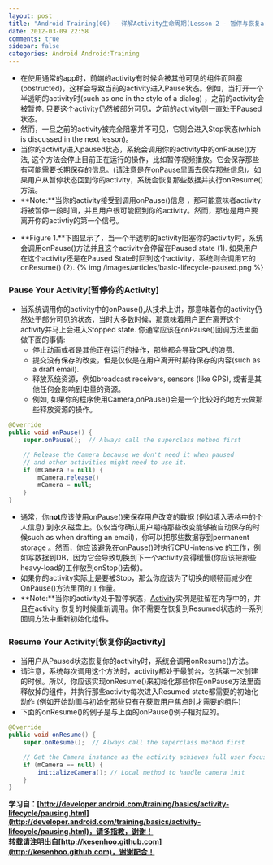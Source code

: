 ```yaml
---
layout: post
title: "Android Training(00) - 详解Activity生命周期(Lesson 2 - 暂停与恢复activity)"
date: 2012-03-09 22:58
comments: true
sidebar: false
categories: Android Android:Training
---
```


* 在使用通常的app时，前端的activity有时候会被其他可见的组件而阻塞(obstructed)，这样会导致当前的activity进入Pause状态。例如，当打开一个半透明的activity时(such as one in the style of a dialog) ，之前的activity会被暂停. 只要这个activity仍然被部分可见，之前的activity则一直处于Paused状态。
* 然而，一旦之前的activity被完全阻塞并不可见，它则会进入Stop状态(which is discussed in the next lesson)。
* 当你的activity进入paused状态，系统会调用你的activity中的onPause()方法, 这个方法会停止目前正在运行的操作，比如暂停视频播放。它会保存那些有可能需要长期保存的信息。(请注意是在onPause里面去保存那些信息)。如果用户从暂停状态回到你的activity，系统会恢复那些数据并执行onResume()方法。
* **Note:**当你的activity接受到调用onPause()信息 ，那可能意味者activity将被暂停一段时间，并且用户很可能回到你的activity。然而，那也是用户要离开你的activtiy的第一个信号。
<!-- more -->
* **Figure 1.**下图显示了，当一个半透明的activity阻塞你的activity时，系统会调用onPause()方法并且这个activity会停留在Paused state (1). 如果用户在这个activity还是在Paused State时回到这个activity，系统则会调用它的onResume() (2).
{% img /images/articles/basic-lifecycle-paused.png %}

### Pause Your Activity[暂停你的Activity]
* 当系统调用你的activity中的onPause(),从技术上讲，那意味着你的activity仍然处于部分可见的状态，当时大多数时候，那意味着用户正在离开这个activity并马上会进入Stopped state. 你通常应该在onPause()回调方法里面做下面的事情:
	* 停止动画或者是其他正在运行的操作，那些都会导致CPU的浪费.
	* 提交没有保存的改变，但是仅仅是在用户离开时期待保存的内容(such as a draft email).
	* 释放系统资源，例如broadcast receivers, sensors (like GPS), 或者是其他任何会影响到电量的资源。
	* 例如, 如果你的程序使用Camera,onPause()会是一个比较好的地方去做那些释放资源的操作。
```java
@Override
public void onPause() {
    super.onPause();  // Always call the superclass method first

    // Release the Camera because we don't need it when paused
    // and other activities might need to use it.
    if (mCamera != null) {
        mCamera.release()
        mCamera = null;
    }
}
```
* 通常，你**not**应该使用onPause()来保存用户改变的数据 (例如填入表格中的个人信息) 到永久磁盘上。仅仅当你确认用户期待那些改变能够被自动保存的时候such as when drafting an email)，你可以把那些数据存到permanent storage 。然而，你应该避免在onPause()时执行CPU-intensive 的工作，例如写数据到DB，因为它会导致切换到下一个activity变得缓慢(你应该把那些heavy-load的工作放到onStop()去做)。
* 如果你的activity实际上是要被Stop，那么你应该为了切换的顺畅而减少在OnPause()方法里面的工作量。
* **Note:**当你的activity处于暂停状态，[Activity](http://developer.android.com/reference/android/app/Activity.html)实例是驻留在内存中的，并且在activity 恢复的时候重新调用。你不需要在恢复到Resumed状态的一系列回调方法中重新初始化组件。

### Resume Your Activity[恢复你的activity]
* 当用户从Paused状态恢复你的activity时，系统会调用onResume()方法。
* 请注意，系统每次调用这个方法时，activity都处于最前台，包括第一次创建的时候。所以，你应该实现onResume()来初始化那些你在onPause方法里面释放掉的组件，并执行那些activity每次进入Resumed state都需要的初始化动作 (例如开始动画与初始化那些只有在获取用户焦点时才需要的组件)
* 下面的onResume()的例子是与上面的onPause()例子相对应的。
```java
@Override
public void onResume() {
    super.onResume();  // Always call the superclass method first

    // Get the Camera instance as the activity achieves full user focus
    if (mCamera == null) {
        initializeCamera(); // Local method to handle camera init
    }
}
```

**学习自：[http://developer.android.com/training/basics/activity-lifecycle/pausing.html](http://developer.android.com/training/basics/activity-lifecycle/pausing.html)，请多指教，谢谢！**  
**转载请注明出自[http://kesenhoo.github.com](http://kesenhoo.github.com)，谢谢配合！**






